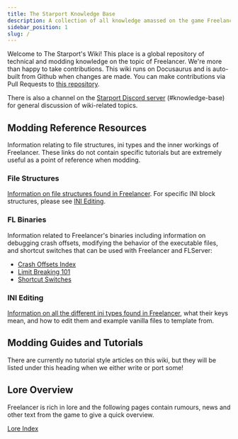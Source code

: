 ```yaml
---
title: The Starport Knowledge Base
description: A collection of all knowledge amassed on the game Freelancer
sidebar_position: 1
slug: /
---
```


Welcome to The Starport's Wiki! This place is a global repository of technical and modding knowledge on the topic of Freelancer. We're more than happy to take contributions. This wiki runs on Docusaurus and is auto-built from Github when changes are made. You can make contributions via Pull Requests to [this repository](https://github.com/TheStarport/KnowledgeBase). 

There is also a channel on the [Starport Discord server](https://discord.gg/freelancer-galactic-community-638984923591737355) (#knowledge-base) for general discussion of wiki-related topics.

## Modding Reference Resources

Information relating to file structures, ini types and the inner workings of Freelancer. These links do not contain specific tutorials but are extremely useful as a point of reference when modding.

### File Structures

[Information on file structures found in Freelancer](file-structures/index.md). For specific INI block structures, please see [INI Editing](ini-editing/index.md).

### FL Binaries

Information related to Freelancer's binaries including information on debugging crash offsets, modifying the behavior of the executable files, and shortcut switches that can be used with Freelancer and FLServer:

* [Crash Offsets Index](./fl-binaries/crash-offsets.md)
* [Limit Breaking 101](./fl-binaries/limit-breaking/index.md)
* [Shortcut Switches](./fl-binaries/shortcut-switches.md)

### INI Editing

[Information on all the different ini types found in Freelancer](ini-editing/index.md), what their keys mean, and how to edit them and example vanilla files to template from.

## Modding Guides and Tutorials

There are currently no tutorial style articles on this wiki, but they will be listed under this heading when we either write or port some!

## Lore Overview
Freelancer is rich in lore and the following pages contain rumours, news and other text from the game to give a quick overview.

[Lore Index](./lore/index.md)
